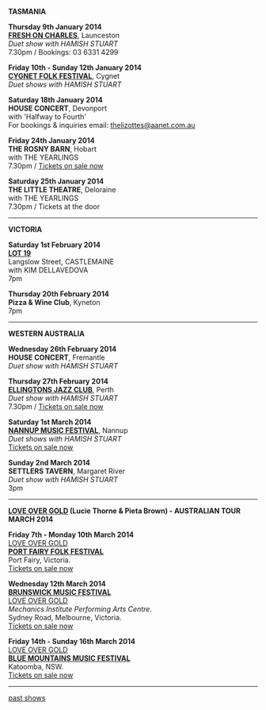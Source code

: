 **TASMANIA**  

**Thursday 9th January 2014**  
**[FRESH ON CHARLES][162]**, Launceston  
*Duet show with HAMISH STUART*     
7.30pm / Bookings: 03 6331 4299  

**Friday 10th - Sunday 12th January 2014**  
**[CYGNET FOLK FESTIVAL][163]**, Cygnet    
*Duet shows with HAMISH STUART*            

**Saturday 18th January 2014**    
**HOUSE CONCERT**, Devonport     
with 'Halfway to Fourth'  
For bookings & inquiries email: thelizottes@aanet.com.au       

**Friday 24th January 2014**    
**THE ROSNY BARN**, Hobart   
with THE YEARLINGS    
7.30pm / [Tickets on sale now][164]  

**Saturday 25th January 2014**   
**THE LITTLE THEATRE**, Deloraine  
with THE YEARLINGS     
7.30pm / Tickets at the door         

* * * * *   

**VICTORIA**   

**Saturday 1st February 2014**   
**[LOT 19][165]**  
Langslow Street, CASTLEMAINE      
with KIM DELLAVEDOVA  
7pm      

**Thursday 20th February 2014**    
**Pizza & Wine Club**, Kyneton    
7pm      

* * * * *    

**WESTERN AUSTRALIA**     

**Wednesday 26th February 2014**  
**HOUSE CONCERT**, Fremantle    
*Duet show with HAMISH STUART*       

**Thursday 27th February 2014**  
**[ELLINGTONS JAZZ CLUB][166]**, Perth  
*Duet show with HAMISH STUART*     
7.30pm / [Tickets on sale now][166]       

**Saturday 1st March 2014**  
**[NANNUP MUSIC FESTIVAL][167]**, Nannup    
*Duet shows with HAMISH STUART*     
[Tickets on sale now][167]        

**Sunday 2nd March 2014**  
**SETTLERS TAVERN**, Margaret River      
*Duet show with HAMISH STUART*     
3pm     

* * * * *    

**[LOVE OVER GOLD][127] (Lucie Thorne & Pieta Brown) - AUSTRALIAN TOUR MARCH 2014**    

**Friday 7th - Monday 10th March 2014**    
[LOVE OVER GOLD][127]   
**[PORT FAIRY FOLK FESTIVAL][99.1]**    
Port Fairy, Victoria.  
[Tickets on sale now][99.1]  

**Wednesday 12th March 2014**  
**[BRUNSWICK MUSIC FESTIVAL][168]**    
[LOVE OVER GOLD][127]   
*Mechanics Institute Performing Arts Centre*.   
Sydney Road, Melbourne, Victoria.  
[Tickets on sale now][168]        

**Friday 14th - Sunday 16th March 2014**   
[LOVE OVER GOLD][127]   
**[BLUE MOUNTAINS MUSIC FESTIVAL][169]**    
Katoomba, NSW.    
[Tickets on sale now][169]  

* * * * *  
[past shows][archive]

[archive]: ?p=shows/archive/

[50]: http://northcotesocialclub.com/
[3.2]: http://www.thebasement.com.au/
[81]: http://www.pietabrown.com
[88]: http://www.facebook.com/pages/Beetle-Bar/125772420775772
[89]: http://www.royalexchangenewcastle.com.au/
[90]: http://www.camelotlounge.com/
[90.1]: http://www.trybooking.com/RWU
[91]: http://www.clarendonguesthouse.com.au/
[93]: http://www.caravanmusic.com.au
[94]: http://wheatsheafhotel.com.au/gigs
[95]: http://www.bellaunion.com.au
[96]: http://www.jojosmithsoul.com/
[96.1]: http://www.myspace.com/sweetjeanmusic
[96.2]: http://www.myspace.com/jimdowling
[96.3]: http://www.ilonaharker.com
[96.4]: http://www.mardilumsden.com
[96.5]: http://www.theyearlings.net
[96.6]: http://www.theelliscollective.com
[96.7]: http://www.triplejunearthed.com/birdsandbelles
[96.8]: http://www.myspace.com/denhanrahan
[97]: http://www.hamishstuart.net/fr_home.cfm
[98]: http://venue505.com/
[99]: http://www.corinbank.com/
[99.1]: http://www.portfairyfolkfestival.com/
[100]: http://www.tamarvalleyfolkfestival.com/Home.html
[101]: http://www.bigtix.com.au/ProductDetails.aspx?productID=2083
[104]: http://www.carnivalofsuburbia.com
[105]: http://www.bellaunion.com.au/ticketing/show_535/
[106]: http://www.caravanmusic.com.au/gigs/pieta-brown/
[107]: http://www.trybooking.com/BCUB
[108]: http://www.moshtix.com.au/event.aspx?id=54131&ref=pietabrownpolishclub
[109]: http://www.starcourttheatre.com.au/shows
[110]: http://www.lonewolfpromotions.com/
[111]: http://thethornburytheatre.com/
[111.1]: http://thornburytheatre.oztix.com.au/default.aspx?Event=27515
[112]: http://www.mattwalker.com.au/
[112.1]: http://www.pbsfm.org.au/node/19074
[113]: http://thethornburytheatre.com/event/girl-interpreted-2012-feat-lucie-thorne-mojo-juju-georgia-fields-tracy-mcneil/
[114]: http://www.thetoffintown.com/shows/
[114.1]: http://noteslive.oztix.com.au/default.aspx?Event=29546
[114.2]: http://www.noteslive.net.au
[115]: http://www.cas.org.au
[115.1]: http://www.heritagehotel.com.au/
[116]: http://mullummusic.com/
[117]: http://www.candelovillagefestival.org
[118]: http://thethornburytheatre.com/event/lucie-thorne-plus-special-guest-jo-jo-smith-2/
[120]: http://seversondells.com/programs-2/
[122.1]: http://www.stickytickets.com.au/11638/mic_conways_national_junk_band__lucie_thorne_%40_camelot_lounge.aspx
[123]: http://sidewaysthroughsound.blogspot.com.au/2013/06/june-19-2013-steve-gunn-interview-black.html
[124.2]: http://www.davidsmedia.com/Ararat_Live.html
[126]: http://www.bendigowritersfestival.com.au/Home
[126.1]: http://www.bendigowritersfestival.com.au/Whats_On/The_Best_Song_Ever_Written 
[126.2]: http://www.bendigowritersfestival.com.au/Whats_On/Write_on_Song
[127]: http://www.love-over-gold.com 
[128]: http://www.spottedmallard.com/events/suzannah-espie/
[128.1]: http://www.trybooking.com/Booking/BookingEventSummary.aspx?eid=58060
[140]: http://www.moshtix.com.au/event.aspx?id=67412&caller=CAL&noadd=true&skin=291
[141]: http://www.thestreet.org.au/  
[141.1]: https://www.patronbase.com/_ST/Productions/LOOG/Performances
[142]: http://www.trybooking.com/DINO  
[143]: http://thethornburytheatre.com/event/love-over-gold-pieta-brown-lucie-thorne-fall-to-rise-album-launch/
[144]: http://www.mullummusicfestival.com/local_tickets.asp?i=5&a=view
[145]: http://www.mullummusicfestival.com 
[146]: http://www.vaudevillemews.com/
[147]: http://www.legionarts.org
[148]: http://www.route20outhouse.com/
[149]: http://www.oldtownschool.org/concerts/
[150]: http://www.englert.org  
[151]: http://www.belfryevents.com/  
[152]: http://www.roguetheatre.com
[153]: http://www.ofam.org/
[154]: http://www.treehousebainbridge.com/
[155]: http://www.thetripledoor.net/
[156]: http://gregbrownmusic.org/  
[157]: http://masonjennings.com/
[158]: http://www.knuckleheadshonkytonk.com    
[159]: http://iowapublicradio.org/post/pieta-brown-and-lucie-thorne-live-folk-tree-join-us  
[160]: http://www.publicbroadcasting.net/ipr/events.eventsmain?action=showEvent&eventID=1428595
[161]: http://www.artsmallacoota.org/page2.htm
[162]: http://www.freshoncharles.com.au/event/lucie-thorne-live-at-fresh  
[163]: http://www.cygnetfolkfestival.org/
[164]: http://www.trybooking.com/EAAF
[165]: http://www.lot19art.com/  
[166]: http://www.ellingtonjazz.com.au/  
[167]: http://www.nannupmusicfestival.org/  
[168]: http://www.brunswickmusicfestival.com.au/program-love-over-gold.htm    
[169]: http://www.bmff.org.au    